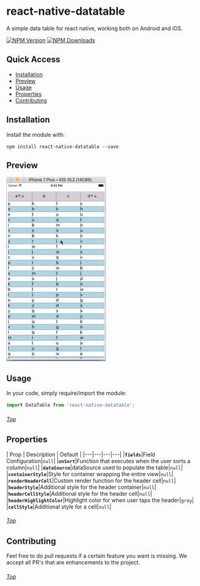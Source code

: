 # react-native-datatable

A simple data table for react native, working both on Android and iOS.

[![NPM Version](https://img.shields.io/npm/v/react-native-datatable.svg?style=flat)](https://www.npmjs.com/package/react-native-datatable)
[![NPM Downloads](https://img.shields.io/npm/dm/react-native-datatable.svg?style=flat)](https://www.npmjs.com/package/react-native-datatable)

<a name='top'/>

## Quick Access
* <a href='#install'>Installation</a>
* <a href='#preview'>Preview</a>
* <a href='#usage'>Usage</a>
* <a href='#properties'>Properties</a>
* <a href='#contributing'>Contributing</a>

## <a name='install'>Installation</a>
Install the module with:


```
npm install react-native-datatable --save
```

## <a name='preview'>Preview</a>

![](https://github.com/Johan-dutoit/react-native-datatable/blob/master/preview.gif)


## <a name='usage'>Usage</a>
In your code, simply require/import the module:

```js
import DataTable from 'react-native-datatable';
```

###### <a href='#top'>Top</a>

## <a name='properties'>Properties</a>

| Prop | Description | Default |
|---|---|---|---|
|**`fields`**|Field Configuration|`null`|
|**`onSort`**|Function that executes when the user sorts a column|`null`|
|**`dataSource`**|dataSource used to populate the table|`null`|
|**`containerStyle`**|Style for container wrapping the entire view|`null`|
|**`renderHeaderCell`**|Custom render function for the header cell|`null`|
|**`headerStyle`**|Additional style for the header container|`null`|
|**`headerCellStyle`**|Additional style for the header cell|`null`|
|**`headerHighlightColor`**|Highlight color for when user taps the header|`gray`|
|**`cellStyle`**|Additional style for a cell|`null`|

###### <a href='#top'>Top</a>

## <a name='#Contributing'>Contributing</a>
Feel free to do pull requests if a certain feature you want is missing.  We accept all PR's that are enhancements to the project.

###### <a href='#top'>Top</a>
